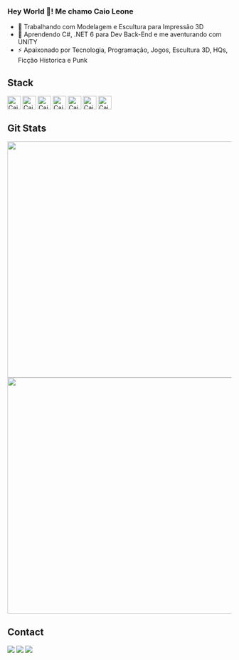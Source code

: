 ### Hey World 💪! Me chamo Caio Leone
- 🔭 Trabalhando com Modelagem e Escultura para Impressão 3D
- 🌱 Aprendendo C#, .NET 6 para Dev Back-End e me aventurando com UNITY
- ⚡ Apaixonado por Tecnologia, Programação, Jogos, Escultura 3D, HQs, Ficção Historica e Punk

## Stack
<div style="display: inline_block">
  <img align="center" alt="Caio-CSharp" height="30" width"40" src="https://cdn.jsdelivr.net/gh/devicons/devicon/icons/csharp/csharp-original.svg">
  <img align="center" alt="Caio-DotNet" height="30" width"40" src="https://cdn.jsdelivr.net/gh/devicons/devicon/icons/dotnetcore/dotnetcore-original.svg">
  <img align="center" alt="Caio-VStudio" height="30" width"40" src="https://cdn.jsdelivr.net/gh/devicons/devicon/icons/visualstudio/visualstudio-plain.svg">
  <img align="center" alt="Caio-MySQL" height="30" width"40" src="https://cdn.jsdelivr.net/gh/devicons/devicon/icons/mysql/mysql-original-wordmark.svg">
  <img align="center" alt="Caio-Postgre" height="30" width"40" src="https://cdn.jsdelivr.net/gh/devicons/devicon/icons/postgresql/postgresql-original.svg">
  <img align="center" alt="Caio-Blender" height="30" width"40" src="https://cdn.jsdelivr.net/gh/devicons/devicon/icons/blender/blender-original.svg">
  <img align="center" alt="Caio-Unity" height="30" width"40" src="https://cdn.jsdelivr.net/gh/devicons/devicon/icons/unity/unity-original.svg">
</div>

## Git Stats
<p align="center">
<img width="530em" src="https://github-readme-stats.vercel.app/api?username=CaioLeone&show_icons=true&theme=merko"/>
  
<img width="530em" src="https://github-readme-stats.vercel.app/api/top-langs/?username=CaioLeone&layout=compact&theme=merko"/>
</p>

## Contact
<a href="https://www.linkedin.com/in/caioleone/" target="_blank"><img src="https://img.shields.io/badge/LinkedIn-0077B5?style=for-the-badge&logo=linkedin&logoColor=white"></a>
<a href="https://www.instagram.com/caioleone.wrath/" target="_blank"><img src="https://img.shields.io/badge/Instagram-E4405F?style=for-the-badge&logo=instagram&logoColor=white"></a>
<a href="https://www.instagram.com/forja.cibernetica/" target="_blank"><img src="https://img.shields.io/badge/Instagram-E4405F?style=for-the-badge&logo=instagram&logoColor=white"></a>

